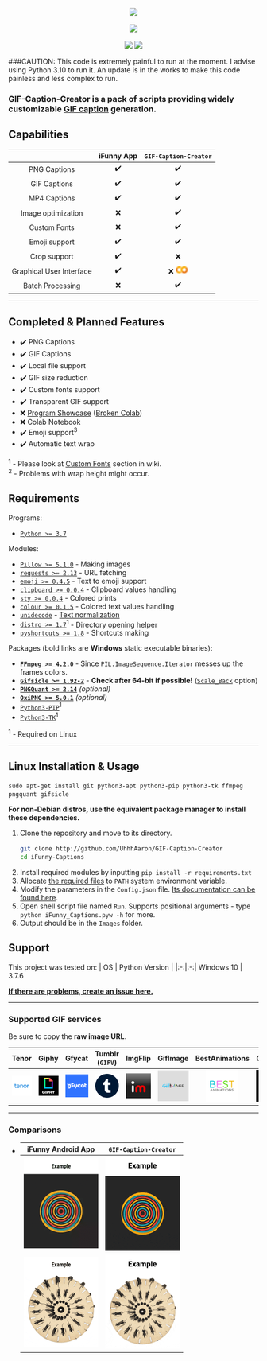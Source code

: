 <p align=center><a href=http://ifunny.co><img src=https://raw.githubusercontent.com/UhhhAaron/iFunny-Captions/master/Documents/Pictures/Main/gifcaptioncreator.png width=675></a></p>

<p align=center><a href=http://python.org/downloads/release/python-376><img src=https://img.shields.io/badge/Python-3.7.6-brightgreen?logo=python&logoColor=white&link=http://python.org/downloads/release/python-376&style=for-the-badge></a>

<p align=center><a href=http://github.com/UhhhAaron/iFunny-Captions/releases/><img src=https://img.shields.io/github/v/release/UhhhAaron/iFunny-Captions?style=for-the-badge></a> <a href=http://github.com/UhhhAaron/iFunny-Captions/blob/master/License.txt><img src=https://img.shields.io/github/license/UhhhAaron/iFunny-Captions?logo=readthedocs&color=red&logoColor=white&style=for-the-badge></a></p>

###CAUTION: This code is extremely painful to run at the moment. I advise using Python 3.10 to run it. An update is in the works to make this code painless and less complex to run.
### GIF-Caption-Creator is a pack of scripts providing widely customizable [GIF caption](http://knowyourmeme.com/memes/gif-captions) generation.

## Capabilities 
|  | iFunny App | `GIF-Caption-Creator` |
|:-:|:-:|:-:|
| PNG Captions | ✔️ | ✔️ |
| GIF Captions | ✔️ | ✔️ |
| MP4 Captions | ✔️ | ✔️ |
| Image optimization | ❌ | ✔️ |
| Custom Fonts | ❌ | ✔️ |
| Emoji support | ✔️ | ✔️ |
| Crop support | ✔️ | ❌ |
| Graphical User Interface | ✔️ | ❌ <img src=https://raw.githubusercontent.com/UhhhAaron/GIF-Caption-Creator/master/Documents/Pictures/Main/Google_Colab.svg width=25> |
| Batch Processing | ❌ | ✔️ |
---
## Completed & Planned Features
- ✔️ PNG Captions
- ✔️ GIF Captions
- ✔️ Local file support
- ✔️ GIF size reduction
- ✔️ Custom fonts support
- ✔️ Transparent GIF support
- ❌ [Program Showcase](http://youtube.com/watch?v=r8KTluI9Q5Q) ([Broken Colab](http://youtube.com/watch?v=Uf-D2iEOvDU))
- ❌ Colab Notebook
- ✔️ Emoji support<sup>3</sup>
- ✔️ Automatic text wrap

<sup>1</sup> - Please look at [Custom Fonts](http://github.com/UhhhAaron/GIF-Caption-Creator/wiki/Custom-Fonts) section in wiki.<br>
<sup>2</sup> - Problems with wrap height might occur.

## Requirements
Programs:
- [`Python >= 3.7`](http://www.python.org/downloads) 

Modules:
- [`Pillow >= 5.1.0`](http://github.com/python-pillow/Pillow) - Making images 
- [`requests >= 2.13`](http://github.com/psf/requests) - URL fetching 
- [`emoji >= 0.4.5`](http://github.com/carpedm20/emoji) - Text to emoji support 
- [`clipboard >= 0.0.4`](http://github.com/terryyin/clipboard) - Clipboard values handling 
- [`sty >= 0.0.4`](https://github.com/feluxe/sty) - Colored prints 
- [`colour >= 0.1.5`](https://github.com/vaab/colour) - Colored text values handling 
- [`unidecode`](http://github.com/avian2/unidecode) - [Text normalization](http://wikipedia.org/wiki/Text_normalization#Techniques) 
- [`distro >= 1.7`](https://github.com/python-distro/distro)<sup>1</sup> - Directory opening helper 
- [`pyshortcuts >= 1.8`](https://github.com/newville/pyshortcuts) - Shortcuts making 

Packages (bold links are **Windows** static executable binaries):
- [**`FFmpeg >= 4.2.0`**](http://videohelp.com/software/ffmpeg/old-versions) - Since `PIL.ImageSequence.Iterator` messes up the frames colors.
- [**`Gifsicle >= 1.92-2`**](http://eternallybored.org/misc/gifsicle/releases) - **Check after 64-bit if possible!** ([`Scale_Back`](http://github.com/kubinka0505/iFunny-Captions/wiki/Known-Issues-%F0%9F%93%9D%F0%9F%90%9B#4-scale_back-option-doesnt-work) option)
- [**`PNGQuant >= 2.14`**](http://pngquant.org/#download) *(optional)*
- [**`OxiPNG >= 5.0.1`**](https://github.com/shssoichiro/oxipng/releases) *(optional)*
- [`Python3-PIP`](http://packages.debian.org/sid/python3-pip)</a><sup>1</sup>
- [`Python3-TK`](http://packages.debian.org/sid/python3-tk)</a><sup>1</sup>

<sup>1</sup> - Required on Linux

---
## Linux Installation & Usage
`sudo apt-get install git python3-apt python3-pip python3-tk ffmpeg pngquant gifsicle`

**For non-Debian distros, use the equivalent package manager to install these dependencies.**
1. Clone the repository and move to its directory.
	```bash
	git clone http://github.com/UhhhAaron/GIF-Caption-Creator
	cd iFunny-Captions
	```
2. Install required modules	by inputting `pip install -r requirements.txt`
3. Allocate [the required files](http://github.com/UhhhAaron/GIF-Caption-Creator#requirements-) to `PATH` system environment variable.
4. Modify the parameters in the `Config.json` file. [Its documentation can be found here](http://github.com/UhhhAaron/GIF-Caption-Creator/wiki/Configuration-Documentation).
5. Open shell script file named `Run`. Supports positional arguments - type `python iFunny_Captions.pyw -h` for more.
6. Output should be in the `Images` folder.

## Support
This project was tested on:
| OS | Python Version |
|:-:|:-:|
Windows 10 | 3.7.6 

[**If there are problems, create an issue here.**](http://github.com/UhhhAaron/GIF-Caption-Creator/issues/new/choose)

---
### Supported GIF services

Be sure to copy the **raw image URL**.
<table>
  <thead>
	<tr>
		<th>Tenor</th>
		<th>Giphy</th>
		<th>Gfycat</th>
		<th>Tumblr<br>(<code>GIFV</code>)</th>
		<th>ImgFlip</th>
		<th>GifImage</th>
		<th>BestAnimations</th>
		<th>GifFinder</th>
		<th>ReactionGIFs</th>
	</tr>
  </thead>
  <tbody>
	<tr align=center>
		<td><a href=http://tenor.com target="_blank"><img src=https://raw.githubusercontent.com/UhhhAaron/GIF-Caption-Creator/master/Documents/Pictures/GIF_Image_Services_Logos/Tenor.svg alt=Tenor width=65></a></td>
		<td><a href=http://giphy.com target="_blank"><img src=https://raw.githubusercontent.com/UhhhAaron/GIF-Caption-Creator/master/Documents/Pictures/GIF_Image_Services_Logos/Giphy.svg alt=Giphy width=65></a></td>
		<td><a href=http://gfycat.com target="_blank"><img src=https://raw.githubusercontent.com/UhhhAaron/GIF-Caption-Creator/master/Documents/Pictures/GIF_Image_Services_Logos/Gfycat.svg alt=Gfycat width=65></a></td>
		<td><a href=http://tumblr.com target="_blank"><img src=https://raw.githubusercontent.com/UhhhAaron/GIF-Caption-Creator/master/Documents/Pictures/GIF_Image_Services_Logos/Tumblr.svg alt=Tumblr width=65></a></td>
		<td><a href=http://imgflip.com target="_blank"><img src=https://raw.githubusercontent.com/UhhhAaron/GIF-Caption-Creator/master/Documents/Pictures/GIF_Image_Services_Logos/ImgFlip.svg alt=ImgFlip width=65></a></td>
		<td><a href=http://gifimage.net target="_blank"><img src=https://raw.githubusercontent.com/UhhhAaron/GIF-Caption-Creator/master/Documents/Pictures/GIF_Image_Services_Logos/GifImage.png alt=GifImage width=65></a></td>
		<td><a href=http://bestanimations.com target="_blank"><img src=https://raw.githubusercontent.com/UhhhAaron/GIF-Caption-Creator/master/Documents/Pictures/GIF_Image_Services_Logos/BestAnimations.png alt=BestAnimations width=65></a></td>
		<td><a href=http://gif-finder.com target="_blank"><img src=https://raw.githubusercontent.com/UhhhAaron/GIF-Caption-Creator/master/Documents/Pictures/GIF_Image_Services_Logos/GifFinder.png alt=GifFinder width=65></a></td>
		<td><a href=http://reactiongifs.us target="_blank"><img src=https://raw.githubusercontent.com/UhhhAaron/GIF-Caption-Creator/master/Documents/Pictures/GIF_Image_Services_Logos/ReactionGIFs.svg alt=ReactionGIFs width=65></a></td>
	</tr>
  </tbody>
</table>

---
### Comparisons

- | iFunny Android App | `GIF-Caption-Creator` |
  |:-:|:-:|
  | <img src=https://raw.githubusercontent.com/UhhhAaron/GIF-Caption-Creator/master/Documents/Pictures/Comparison_Graphics/1/iFunny.gif width=150> | <img src=https://raw.githubusercontent.com/UhhhAaron/GIF-Caption-Creator/master/Documents/Pictures/Comparison_Graphics/1/iFunny-Captions.gif width=150> 
  | <img src=https://raw.githubusercontent.com/UhhhAaron/GIF-Caption-Creator/master/Documents/Pictures/Comparison_Graphics/2/iFunny.gif width=150> | <img src=https://raw.githubusercontent.com/UhhhAaron/GIF-Caption-Creator/master/Documents/Pictures/Comparison_Graphics/2/iFunny-Captions.gif width=150> |
